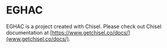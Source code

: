 # EGHAC

EGHAC is a project created with Chisel. Please check out Chisel documentation at [https://www.getchisel.co/docs/](www.getchisel.co/docs/).

